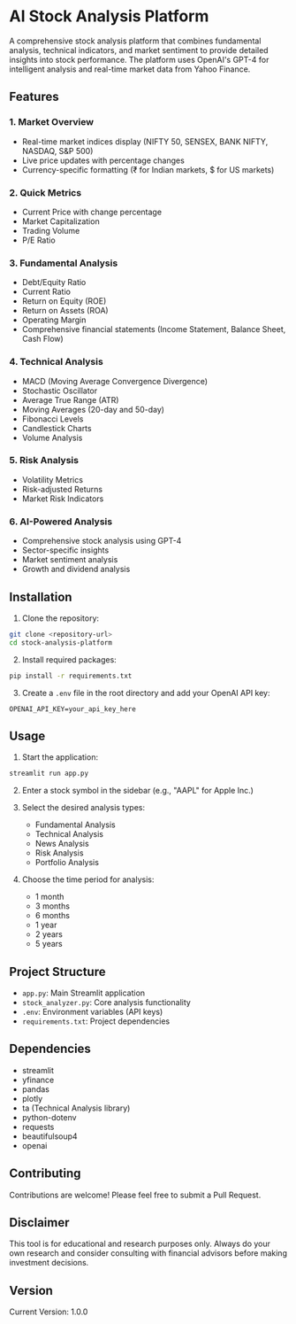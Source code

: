 # AI Stock Analysis Platform

A comprehensive stock analysis platform that combines fundamental analysis, technical indicators, and market sentiment to provide detailed insights into stock performance. The platform uses OpenAI's GPT-4 for intelligent analysis and real-time market data from Yahoo Finance.

## Features

### 1. Market Overview
- Real-time market indices display (NIFTY 50, SENSEX, BANK NIFTY, NASDAQ, S&P 500)
- Live price updates with percentage changes
- Currency-specific formatting (₹ for Indian markets, $ for US markets)

### 2. Quick Metrics
- Current Price with change percentage
- Market Capitalization
- Trading Volume
- P/E Ratio

### 3. Fundamental Analysis
- Debt/Equity Ratio
- Current Ratio
- Return on Equity (ROE)
- Return on Assets (ROA)
- Operating Margin
- Comprehensive financial statements (Income Statement, Balance Sheet, Cash Flow)

### 4. Technical Analysis
- MACD (Moving Average Convergence Divergence)
- Stochastic Oscillator
- Average True Range (ATR)
- Moving Averages (20-day and 50-day)
- Fibonacci Levels
- Candlestick Charts
- Volume Analysis

### 5. Risk Analysis
- Volatility Metrics
- Risk-adjusted Returns
- Market Risk Indicators

### 6. AI-Powered Analysis
- Comprehensive stock analysis using GPT-4
- Sector-specific insights
- Market sentiment analysis
- Growth and dividend analysis

## Installation

1. Clone the repository:
```bash
git clone <repository-url>
cd stock-analysis-platform
```

2. Install required packages:
```bash
pip install -r requirements.txt
```

3. Create a `.env` file in the root directory and add your OpenAI API key:
```
OPENAI_API_KEY=your_api_key_here
```

## Usage

1. Start the application:
```bash
streamlit run app.py
```

2. Enter a stock symbol in the sidebar (e.g., "AAPL" for Apple Inc.)

3. Select the desired analysis types:
   - Fundamental Analysis
   - Technical Analysis
   - News Analysis
   - Risk Analysis
   - Portfolio Analysis

4. Choose the time period for analysis:
   - 1 month
   - 3 months
   - 6 months
   - 1 year
   - 2 years
   - 5 years

## Project Structure

- `app.py`: Main Streamlit application
- `stock_analyzer.py`: Core analysis functionality
- `.env`: Environment variables (API keys)
- `requirements.txt`: Project dependencies

## Dependencies

- streamlit
- yfinance
- pandas
- plotly
- ta (Technical Analysis library)
- python-dotenv
- requests
- beautifulsoup4
- openai

## Contributing

Contributions are welcome! Please feel free to submit a Pull Request.



## Disclaimer

This tool is for educational and research purposes only. Always do your own research and consider consulting with financial advisors before making investment decisions.

## Version

Current Version: 1.0.0 